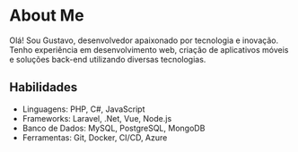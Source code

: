 # About Me

Olá! Sou Gustavo, desenvolvedor apaixonado por tecnologia e inovação. Tenho experiência em desenvolvimento web, criação de aplicativos móveis e soluções back-end utilizando diversas tecnologias.

## Habilidades

- Linguagens:  PHP, C#, JavaScript
- Frameworks: Laravel, .Net,  Vue, Node.js
- Banco de Dados: MySQL, PostgreSQL, MongoDB
- Ferramentas: Git, Docker, CI/CD, Azure
